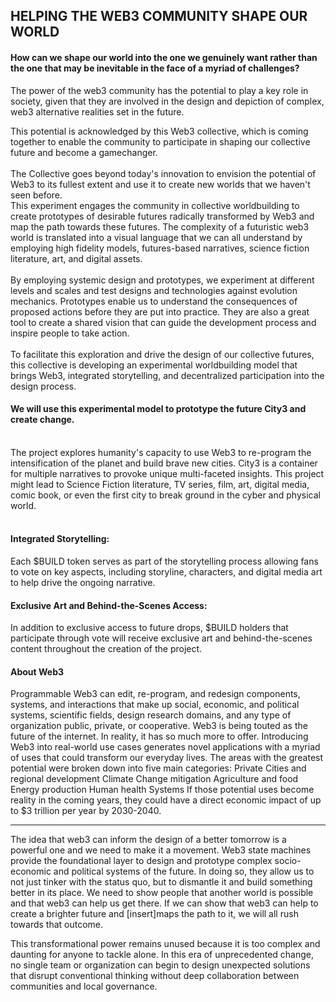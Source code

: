 ## HELPING THE WEB3 COMMUNITY SHAPE OUR WORLD
#### How can we shape our world into the one we genuinely want rather than the one that may be inevitable in the face of a myriad of challenges?

The power of the web3 community has the potential to play a key role in society, given that they are involved in the design and depiction of complex, web3 alternative realities set in the future. <br>

This potential is acknowledged by this Web3 collective, which is coming together to enable the community to participate in shaping our collective future and become a gamechanger.<br><br> 
The Collective goes beyond today's innovation to envision the potential of Web3 to its fullest extent and use it to create new worlds that we haven't seen before. <br>
This experiment engages the community in collective worldbuilding to create prototypes of desirable futures radically transformed by Web3 and map the path towards these futures.  The complexity of a futuristic web3 world is translated into a visual language that we can all understand by employing high fidelity models, futures-based narratives, science fiction literature, art, and digital assets.<br><br>
By employing systemic design and prototypes, we experiment at different levels and scales and test designs and technologies against evolution mechanics. Prototypes enable us to understand the consequences of proposed actions before they are put into practice. They are also a great tool to create a shared vision that can guide the development process and inspire people to take action.<br><br>
To facilitate this exploration and drive the design of our collective futures, this collective is developing an experimental worldbuilding model that brings Web3, integrated storytelling, and decentralized participation into the design process.
#### We will use this experimental model to prototype the future City3 and create change.<br><br>
The project explores humanity's capacity to use Web3 to re-program the intensification of the planet and build brave new cities. City3 is a container for multiple narratives to provoke unique multi-faceted insights. 
This project might lead to Science Fiction literature, TV series, film, art, digital media, comic book, or even the first city to break ground in the cyber and physical world.<br><br>
#### Integrated Storytelling: <br>
Each $BUILD token serves as part of the storytelling process allowing fans to vote on key aspects, including storyline, characters, and digital media art to help drive the ongoing narrative.
#### Exclusive Art and Behind-the-Scenes Access:<br> 
In addition to exclusive access to future drops, $BUILD holders that participate through vote  will receive exclusive art and behind-the-scenes content throughout the creation of the project.
 
#### About Web3
Programmable Web3 can edit, re-program, and redesign components, systems, and interactions that make up social, economic, and political systems, scientific fields, design research domains, and any type of organization public, private, or cooperative.
Web3 is being touted as the future of the internet. In reality, it has so much more to offer. Introducing Web3 into real-world use cases generates novel applications with a myriad of uses that could transform our everyday lives. 
The areas with the greatest potential were broken down into five main categories:
Private Cities and regional development
Climate Change mitigation
Agriculture and food
Energy production
Human health Systems
If those potential uses become reality in the coming years, they could have a direct economic impact of up to $3 trillion per year by 2030-2040.

---------------------------------------------
The idea that web3  can inform the design of a better tomorrow is a powerful one and we need to make it a movement. 
Web3 state machines provide the foundational layer to design and prototype complex socio-economic and political systems of the future. In doing so, they allow us to not just tinker with the status quo, but to dismantle it and build something better in its place. We need to show people that another world is possible and that web3 can help us get there. If we can show that web3  can help to create a brighter future and [insert]maps the path to it, we will all rush towards that outcome. 

This transformational power remains unused because it is too complex and daunting for anyone to tackle alone. In this era of unprecedented change, no single team or organization can begin to design unexpected solutions that disrupt conventional thinking without deep collaboration between communities and local governance.
